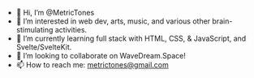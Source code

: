 - 👋 Hi, I’m @MetricTones
- 👀 I’m interested in web dev, arts, music, and various other brain-stimulating activities.
- 🌱 I’m currently learning full stack with HTML, CSS, & JavaScript, and Svelte/SvelteKit.
- 💞️ I’m looking to collaborate on WaveDream.Space!
- 📫 How to reach me: metrictones@gmail.com

<!---
MetricTones/MetricTones is a ✨ special ✨ repository because its `README.md` (this file) appears on your GitHub profile.
You can click the Preview link to take a look at your changes.
--->
